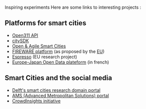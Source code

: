Inspiring experiments
Here are some links to interesting projects : 

## Platforms for smart cities
  * [Open311 API](http://www.open311.org)
  * [citySDK](http://www.citysdk.eu) 
  * [Open & Agile Smart Cities](http://oascities.org)
  * [FIREWARE platform](https://www.fiware.org/data-models/) (as proposed by the [EU](https://en.wikipedia.org/wiki/European_Union))
  * [Espresso](http://espresso-project.eu/) (EU research project)    
  * [Europe-Japan Open Data plateform](http://www.journaldunet.com/economie/services/1185199-l-europe-et-le-japon-creent-une-plateforme-open-data-pour-la-smart-city/) (in french)  


## Smart Cities and the social media
 * [Delft's smart cities research domain portal](http://www.delftdatascience.tudelft.nl/research/research-domains/smart-cities/)
 * [AMS (Advanced Metropolitan Solutions) portal](http://www.ams-institute.org/solution/test/)
 * [CrowdInsights initiative](http://crowdinsights.eu/)

